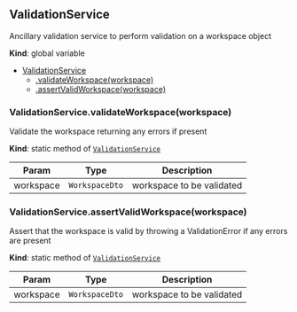 <a name="ValidationService"></a>

## ValidationService
Ancillary validation service to perform validation on a workspace object

**Kind**: global variable  

* [ValidationService](#ValidationService)
    * [.validateWorkspace(workspace)](#ValidationService.validateWorkspace)
    * [.assertValidWorkspace(workspace)](#ValidationService.assertValidWorkspace)

<a name="ValidationService.validateWorkspace"></a>

### ValidationService.validateWorkspace(workspace)
Validate the workspace returning any errors if present

**Kind**: static method of [<code>ValidationService</code>](#ValidationService)  

| Param | Type | Description |
| --- | --- | --- |
| workspace | <code>WorkspaceDto</code> | workspace to be validated |

<a name="ValidationService.assertValidWorkspace"></a>

### ValidationService.assertValidWorkspace(workspace)
Assert that the workspace is valid by throwing a ValidationError if any errors are present

**Kind**: static method of [<code>ValidationService</code>](#ValidationService)  

| Param | Type | Description |
| --- | --- | --- |
| workspace | <code>WorkspaceDto</code> | workspace to be validated |

